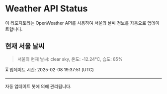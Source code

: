 
# Weather API Status

이 리포지토리는 OpenWeather API를 사용하여 서울의 날씨 정보를 자동으로 업데이트합니다.

## 현재 서울 날씨
> 서울의 현재 날씨: clear sky, 온도: -12.24°C, 습도: 85%

⏳ 업데이트 시간: 2025-02-08 19:37:51 (UTC)

---
자동 업데이트 봇에 의해 관리됩니다.
